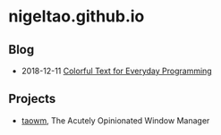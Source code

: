 # nigeltao.github.io

## Blog

- 2018-12-11 [Colorful Text for Everyday Programming](./blog/2018/colorful-text.md)

## Projects

- [taowm](https://github.com/nigeltao/taowm), The Acutely Opinionated Window Manager
